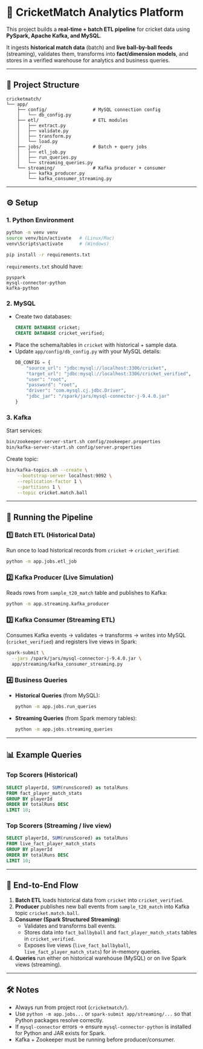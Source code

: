 # 🏏 CricketMatch Analytics Platform

This project builds a **real-time + batch ETL pipeline** for cricket data using **PySpark, Apache Kafka, and MySQL**.  

It ingests **historical match data** (batch) and **live ball-by-ball feeds** (streaming), validates them, transforms into **fact/dimension models**, and stores in a verified warehouse for analytics and business queries.  

---

## 📂 Project Structure

```
cricketmatch/
└── app/
    ├── config/                 # MySQL connection config
    │   └── db_config.py
    ├── etl/                    # ETL modules
    │   ├── extract.py
    │   ├── validate.py
    │   ├── transform.py
    │   └── load.py
    ├── jobs/                   # Batch + query jobs
    │   ├── etl_job.py
    │   ├── run_queries.py
    │   └── streaming_queries.py
    └── streaming/              # Kafka producer + consumer
        ├── kafka_producer.py
        └── kafka_consumer_streaming.py
```

---

## ⚙️ Setup

### 1. Python Environment
```bash
python -m venv venv
source venv/bin/activate   # (Linux/Mac)
venv\Scripts\activate      # (Windows)

pip install -r requirements.txt
```

`requirements.txt` should have:
```
pyspark
mysql-connector-python
kafka-python
```

### 2. MySQL
- Create two databases:
  ```sql
  CREATE DATABASE cricket;
  CREATE DATABASE cricket_verified;
  ```
- Place the schema/tables in `cricket` with historical + sample data.  
- Update `app/config/db_config.py` with your MySQL details:
  ```python
  DB_CONFIG = {
      "source_url": "jdbc:mysql://localhost:3306/cricket",
      "target_url": "jdbc:mysql://localhost:3306/cricket_verified",
      "user": "root",
      "password": "root",
      "driver": "com.mysql.cj.jdbc.Driver",
      "jdbc_jar": "/spark/jars/mysql-connector-j-9.4.0.jar"
  }
  ```

### 3. Kafka
Start services:
```bash
bin/zookeeper-server-start.sh config/zookeeper.properties
bin/kafka-server-start.sh config/server.properties
```

Create topic:
```bash
bin/kafka-topics.sh --create \
    --bootstrap-server localhost:9092 \
    --replication-factor 1 \
    --partitions 1 \
    --topic cricket.match.ball
```

---

## 🚀 Running the Pipeline

### 1️⃣ Batch ETL (Historical Data)
Run once to load historical records from `cricket` → `cricket_verified`:
```bash
python -m app.jobs.etl_job
```

### 2️⃣ Kafka Producer (Live Simulation)
Reads rows from `sample_t20_match` table and publishes to Kafka:
```bash
python -m app.streaming.kafka_producer
```

### 3️⃣ Kafka Consumer (Streaming ETL)
Consumes Kafka events → validates → transforms → writes into MySQL (`cricket_verified`) and registers live views in Spark:
```bash
spark-submit \
  --jars /spark/jars/mysql-connector-j-9.4.0.jar \
  app/streaming/kafka_consumer_streaming.py
```

### 4️⃣ Business Queries
- **Historical Queries** (from MySQL):
  ```bash
  python -m app.jobs.run_queries
  ```
- **Streaming Queries** (from Spark memory tables):
  ```bash
  python -m app.jobs.streaming_queries
  ```

---

## 📊 Example Queries

### Top Scorers (Historical)
```sql
SELECT playerId, SUM(runsScored) as totalRuns
FROM fact_player_match_stats
GROUP BY playerId
ORDER BY totalRuns DESC
LIMIT 10;
```

### Top Scorers (Streaming / live view)
```sql
SELECT playerId, SUM(runsScored) as totalRuns
FROM live_fact_player_match_stats
GROUP BY playerId
ORDER BY totalRuns DESC
LIMIT 10;
```

---

## 🔄 End-to-End Flow

1. **Batch ETL** loads historical data from `cricket` into `cricket_verified`.  
2. **Producer** publishes new ball events from `sample_t20_match` into Kafka topic `cricket.match.ball`.  
3. **Consumer (Spark Structured Streaming)**:
   - Validates and transforms ball events.  
   - Stores data into `fact_ballbyball` and `fact_player_match_stats` tables in `cricket_verified`.  
   - Exposes live views (`live_fact_ballbyball`, `live_fact_player_match_stats`) for in-memory queries.  
4. **Queries** run either on historical warehouse (MySQL) or on live Spark views (streaming).  

---

## 🛠️ Notes

- Always run from project root (`cricketmatch/`).  
- Use `python -m app.jobs...` or `spark-submit app/streaming/...` so that Python packages resolve correctly.  
- If `mysql-connector` errors → ensure `mysql-connector-python` is installed for Python and JAR exists for Spark.  
- Kafka + Zookeeper must be running before producer/consumer.  
